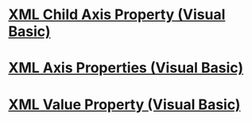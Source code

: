 # [XML Child Axis Property (Visual Basic)](xml-child-axis-property.md)
# [XML Axis Properties (Visual Basic)](xml-axis-properties.md)
# [XML Value Property (Visual Basic)](xml-value-property.md)

